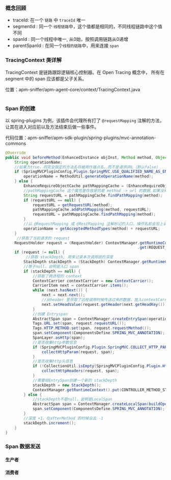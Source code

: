 ### 概念回顾

- traceId: 在一个 `链路` 中 `traceId` 唯一
- segmentId : 同一个 `线程链路`中，这个值都是相同的，不同线程链路中这个值不同
- spanId : 同一个线程中唯一, 从0始，按照调用链路从0递增
- parentSpanId : 在同一个`线程的链路`中，用来连接 `span`

### TracingContext 类详解

 TracingContext 是链路跟踪逻辑核心控制器。在 Open Tracing 概念中， 所有在 segment 中的 span 应该都是父子关系。

位置：apm-sniffer/apm-agent-core/context/TracingContext.java

```

```



### Span 的创建

以 spring-plugins 为例，该插件会代理所有打了 `@requestMapping` 注解的方法，让其在进入对应前以及方法结束后做一些事件。

代码位置：apm-sniffer/apm-sdk-plugin/spring-plugins/mvc-annotation-commons

```java
@Override
public void beforeMethod(EnhancedInstance objInst, Method method, Object[] allArguments, Class<?>[] argumentsTypes, MethodInterceptResult result) throws Throwable {
    String operationName;
    //如果为true，则完全限定的方法名将被用作端点名，而不是请求URL（默认false）
    if (SpringMVCPluginConfig.Plugin.SpringMVC.USE_QUALIFIED_NAME_AS_ENDPOINT_NAME) {
        operationName = MethodUtil.generateOperationName(method);
    } else {
        EnhanceRequireObjectCache pathMappingCache = (EnhanceRequireObjectCache) objInst.getSkyWalkingDynamicField();
        //pathMappingCache 这个属性里存放是的是 method -> url 的数据,如果没有对应的缓存,就重新获取一下,然后存入缓存里
        String requestURL = pathMappingCache.findPathMapping(method);
        if (requestURL == null) {
            requestURL = getRequestURL(method);
            pathMappingCache.addPathMapping(method, requestURL);
            requestURL = pathMappingCache.findPathMapping(method);
        }
        //以 @RequestMapping 或 @RestMapping 注解标记的入口，操作名前会加上请求方式，如 {GET}、{POST}
        operationName = getAcceptedMethodTypes(method) + requestURL;
    }
     //获取了当前请求的 request
    RequestHolder request = (RequestHolder) ContextManager.getRuntimeContext()
                                                          .get(REQUEST_KEY_IN_RUNTIME_CONTEXT);
    if (request != null) {
         //获取 stackDepth, 用来记录本次调用链的深度
        StackDepth stackDepth = (StackDepth) ContextManager.getRuntimeContext().get(CONTROLLER_METHOD_STACK_DEPTH);
        //等于null，说明是入口 span
        if (stackDepth == null) {
            //获取了跨进程的 context
            ContextCarrier contextCarrier = new ContextCarrier();
            CarrierItem next = contextCarrier.items();
            while (next.hasNext()) {
                next = next.next();
                //从header 里获取了远程调用时候传送过来的数据，放入contextCarrier                
                next.setHeadValue(request.getHeader(next.getHeadKey()));
            }
            //创建 Entryspan
            AbstractSpan span = ContextManager.createEntrySpan(operationName, contextCarrier);
            Tags.URL.set(span, request.requestURL());
            Tags.HTTP.METHOD.set(span, request.requestMethod());
            span.setComponent(ComponentsDefine.SPRING_MVC_ANNOTATION);
            SpanLayer.asHttp(span);
            //是否收集http参数信息
            if (SpringMVCPluginConfig.Plugin.SpringMVC.COLLECT_HTTP_PARAMS) {
                collectHttpParam(request, span);
            }
            //是否收集http头信息
            if (!CollectionUtil.isEmpty(SpringMVCPluginConfig.Plugin.Http.INCLUDE_HTTP_HEADERS)) {
                collectHttpHeaders(request, span);
            }
            //需要给EntrySpan创建一个新的 stackDepth
            stackDepth = new StackDepth();
            ContextManager.getRuntimeContext().put(CONTROLLER_METHOD_STACK_DEPTH, stackDepth);
        } else {
            //stackDepth不是null，说明是LocalSpan
            AbstractSpan span = ContextManager.createLocalSpan(buildOperationName(objInst, method));
            span.setComponent(ComponentsDefine.SPRING_MVC_ANNOTATION);
        }
        //深度 +1，在afterMethod 的时候会去 -1
        stackDepth.increment();
    }
}
```



### Span 数据发送

#### 生产者

#### 消费者
